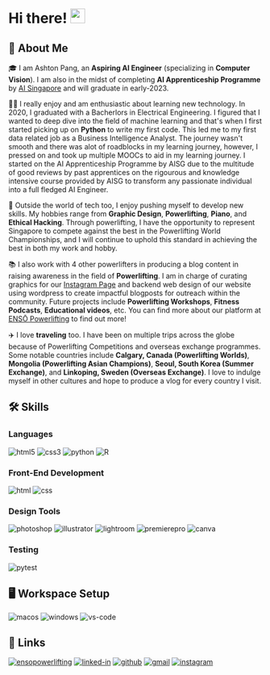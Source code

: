 # Hi there! <img src="https://media.giphy.com/media/hvRJCLFzcasrR4ia7z/giphy.gif" width="29px" height="29px">

## 🚀 About Me

🎓 I am Ashton Pang, an **Aspiring AI Engineer** (specializing in **Computer Vision**). I am also in the midst of completing **AI Apprenticeship Programme** by [AI Singapore](https://aisingapore.org/industryinnovation/aiap/) and will graduate in early-2023.

👨‍💻 I really enjoy and am enthusiastic about learning new technology. In 2020, I graduated with a Bacherlors in Electrical Engineering. I figured that I wanted to deep dive into the field of machine learning and that's when I first started picking up on **Python** to write my first code. This led me to my first data related job as a Business Intelligence Analyst. The journey wasn't smooth and there was alot of roadblocks in my learning journey, however, I pressed on and took up multiple MOOCs to aid in my learning journey. I started on the AI Apprenticeship Programme by AISG due to the multitude of good reviews by past apprentices on the rigourous and knowledge intensive course provided by AISG to transform any passionate individual into a full fledged AI Engineer.

🎸 Outside the world of tech too, I enjoy pushing myself to develop new skills. My hobbies range from **Graphic Design**, **Powerlifting**, **Piano**, and **Ethical Hacking**. Through powerlifting, I have the opportunity to represent Singapore to compete against the best in the Powerlifting World Championships, and I will continue to uphold this standard in achieving the best in both my work and hobby.

📚 I also work with 4 other powerlifters in producing a blog content in raising awareness in the field of **Powerlifting**. I am in charge of curating graphics for our [Instagram Page](https://www.instagram.com/enso.powerlifting/?hl=en) and backend web design of our website using wordpress to create impactful blogposts for outreach within the community. Future projects include **Powerlifting Workshops**, **Fitness Podcasts**, **Educational videos**, etc. You can find more about our platform at [ENSŌ Powerlifting](https://ensopowerlifting.com/) to find out more!

✈️ I love **traveling** too. I have been on multiple trips across the globe because of Powerlifting Competitions and overseas exchange programmes. Some notable countries include **Calgary, Canada (Powerlifting Worlds)**, **Mongolia (Powerlifting Asian Champions)**, **Seoul, South Korea (Summer Exchange)**, and **Linkoping, Sweden (Overseas Exchange)**. I love to indulge myself in other cultures and hope to produce a vlog for every country I visit.

## 🛠️ Skills

### Languages

![html5](https://img.shields.io/badge/HTML5-E34F26?style=for-the-badge&logo=html5&logoColor=white)
![css3](https://img.shields.io/badge/CSS3-1572B6?style=for-the-badge&logo=css3&logoColor=white)
![python](https://img.shields.io/badge/Python-3776AB?style=for-the-badge&logo=python&logoColor=white)
![R](https://img.shields.io/badge/R-276DC3?style=for-the-badge&logo=r&logoColor=white)

### Front-End Development

![html](https://img.shields.io/badge/HTML5-E34F26?style=for-the-badge&logo=html5&logoColor=white)
![css](https://img.shields.io/badge/CSS3-1572B6?style=for-the-badge&logo=css3&logoColor=white)

### Design Tools

![photoshop](https://img.shields.io/badge/Adobe%20Photoshop-31A8FF?style=for-the-badge&logo=Adobe%20Photoshop&logoColor=black)
![illustrator](https://img.shields.io/badge/Adobe%20Illustrator-FF9A00?style=for-the-badge&logo=adobe%20illustrator&logoColor=white)
![lightroom](https://img.shields.io/badge/Adobe%20Lightroom-31A8FF?style=for-the-badge&logo=Adobe%20Lightroom&logoColor=white)
![premierepro](https://img.shields.io/badge/Adobe%20Premiere%20Pro-9999FF?style=for-the-badge&logo=Adobe%20Premiere%20Pro&logoColor=white)
![canva](https://img.shields.io/badge/canva-00C4CC?style=for-the-badge&logo=canva&logoColor=white)

### Testing

![pytest](https://img.shields.io/badge/Pytest-3776AB?style=for-the-badge&logo=python&logoColor=white)

## 🖥️ Workspace Setup

![macos](https://img.shields.io/badge/mac%20os-000000?style=for-the-badge&logo=apple&logoColor=white)
![windows](https://img.shields.io/badge/Windows_10-0078D6?style=for-the-badge&logo=windows&logoColor=white)
![vs-code](https://img.shields.io/badge/VS_Code-007ACC?style=for-the-badge&logo=Visual-Studio-Code&logoColor=white)

## 🔗 Links

[![ensopowerlifting](https://img.shields.io/badge/Wordpress-21759B?style=for-the-badge&logo=wordpress&logoColor=white)](https://ensopowerlifting.com/)
[![linked-in](https://img.shields.io/badge/Linked_In-0077B5?style=for-the-badge&logo=LinkedIn&logoColor=white)](https://www.linkedin.com/in/ashton-pang-3ba23314a/)
[![github](https://img.shields.io/badge/GitHub-000000?style=for-the-badge&logo=GitHub&logoColor=white)](https://github.com/ashtonpangxq)
[![gmail](https://img.shields.io/badge/Gmail-D14836?style=for-the-badge&logo=Gmail&logoColor=white)](mailto:https://github.com/ashtonpangxq)
[![instagram](https://img.shields.io/badge/Instagram-E4405F?style=for-the-badge&logo=instagram&logoColor=white)](https://www.instagram.com/symmetricpxq/)
